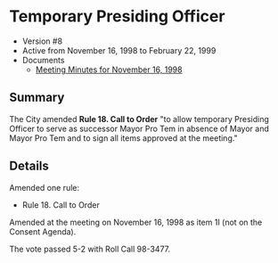 # Temporary Presiding Officer

- Version #8
- Active from November 16, 1998 to February 22, 1999
- Documents
    - [Meeting Minutes for November 16, 1998](assets/rules-archive/1998_11_16/meeting_minutes.pdf)
    
## Summary

The City amended **Rule 18. Call to Order** "to allow temporary Presiding Officer
to serve as successor Mayor Pro Tem in absence of Mayor and Mayor Pro Tem and to sign all
items approved at the meeting."

## Details

Amended one rule:

- Rule 18. Call to Order

Amended at the meeting on November 16, 1998 as item 1I (not on the Consent Agenda).

The vote passed 5-2 with Roll Call 98-3477.
